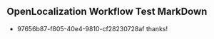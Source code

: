 ## OpenLocalization Workflow Test MarkDown
* 97656b87-f805-40e4-9810-cf28230728af thanks!

<!--HONumber=Jul16_HO4-->


